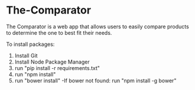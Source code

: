 # The-Comparator

The Comparator is a web app that allows users to easily compare products to determine the one to best fit their needs.

To install packages:
  1. Install Git
  2. Install Node Package Manager
  3. run "pip install -r requirements.txt"
  4. run "npm install"
  5. run "bower install"
    -If bower not found: run "npm install -g bower"
  
